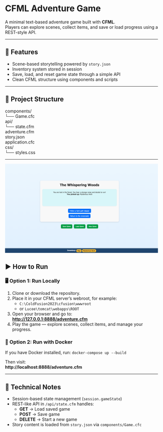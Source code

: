 # CFML Adventure Game

A minimal text-based adventure game built with **CFML**.  
Players can explore scenes, collect items, and save or load progress using a REST-style API.

---

## 🚀 Features
- Scene-based storytelling powered by `story.json`
- Inventory system stored in session
- Save, load, and reset game state through a simple API
- Clean CFML structure using components and scripts

---

## 🧩 Project Structure
components/  
└── Game.cfc  
api/  
└── state.cfm  
adventure.cfm  
story.json  
application.cfc  
css/  
└── styles.css  

---

![Adventure Game Screenshot](images/img.png)


## ▶️ How to Run

### 🖥️ Option 1: Run Locally
1. Clone or download the repository.  
2. Place it in your CFML server’s webroot, for example:  
   - `C:\ColdFusion2023\cfusion\wwwroot`  
   - or `Lucee\tomcat\webapps\ROOT`  
3. Open your browser and go to:  
   **http://127.0.0.1:8888/adventure.cfm**  
4. Play the game — explore scenes, collect items, and manage your progress.

### 🐳 Option 2: Run with Docker
If you have Docker installed, run:
`docker-compose up --build`

Then visit:  
**http://localhost:8888/adventure.cfm**

---

## 🧠 Technical Notes
- Session-based state management (`session.gameState`)
- REST-like API in `/api/state.cfm` handles:
  - **GET** → Load saved game  
  - **POST** → Save game  
  - **DELETE** → Start a new game
- Story content is loaded from `story.json` via `components/Game.cfc`
